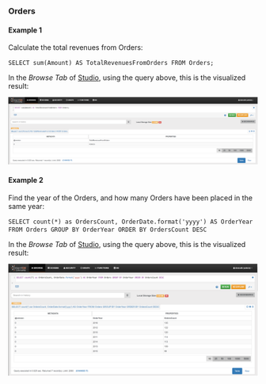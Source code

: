 
### Orders

#### Example 1

Calculate the total revenues from Orders:

<pre><code class="lang-sql">SELECT sum(Amount) AS TotalRevenuesFromOrders FROM Orders;</code></pre>

In the _Browse Tab_ of [Studio](../studio/README.md), using the query above, this is the visualized result:

![](../../../images/demo-dbs/social-travel-agency/query_9_browse.png)


#### Example 2

Find the year of the Orders, and how many Orders have been placed in the same year:

<pre><code class="lang-sql">SELECT count(*) as OrdersCount, OrderDate.format('yyyy') AS OrderYear FROM Orders GROUP BY OrderYear ORDER BY OrdersCount DESC</code></pre>

In the _Browse Tab_ of [Studio](../studio/README.md), using the query above, this is the visualized result:

![](../../../images/demo-dbs/social-travel-agency/query_11_browse.png)

